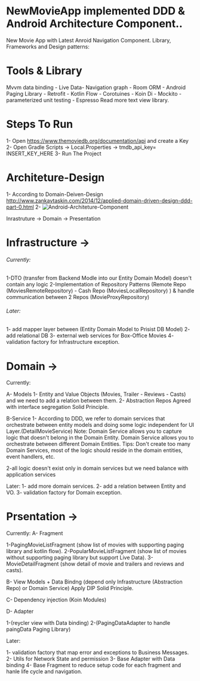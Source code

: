 # NewMovieApp implemented DDD & Android Architecture Component..
New Movie App with Latest Anroid Navigation Component.
Library, Frameworks and Design patterns:

# Tools & Library
Mvvm data binding - Live Data- Navigation graph - Room ORM - Android Paging Library -
Retrofit - Kotlin Flow - Corotuines - Koin Di - Mockito - parameterized unit testing - Espresso
Read more text view library.

# Steps To Run 

1- Open https://www.themoviedb.org/documentation/api and create a Key
2- Open Gradle Scripts -> Local.Properties -> tmdb_api_key= INSERT_KEY_HERE
3- Run The Project


# Architeture-Design

1- According to Domain-Deiven-Design http://www.zankavtaskin.com/2014/12/applied-domain-driven-design-ddd-part-0.html
2- ![Android-Architeture-Component](https://developer.android.com/topic/libraries/architecture/images/final-architecture.png)

Inrastruture -> Domain -> Presentation


# Infrastructure ->

###### Currently:
1-DTO (transfer from Backend Modle into our Entity Domain Model) doesn't contain any logic
2-Implementation of Repository Patterns (Remote Repo (MoviesRemoteRepository) - Cash Repo (MoviesLocalRepository) )  & handle communication between 2 Repos (MovieProxyRepository) 

###### Later:
1- add mapper layer between (Entity Domain Model to Prisist DB Model)
2- add relational DB 
3- external web services for Box-Office Movies
4- validation factory for Infrastructure exception. 


# Domain ->

Currently:

A- Models 
1- Entity and Value Objects  (Movies, Trailer - Reviews - Casts) and we need to add a relation between them.
2- Abstraction Repos Agreed with interface segregation  Solid Principle.

B-Service 
1- According to DDD, we refer to domain services that orchestrate between entity models and doing some logic independent for UI Layer.(DetailMovieService)
Note:
Domain Service allows you to capture logic that doesn't belong in the Domain Entity.
Domain Service allows you to orchestrate between different Domain Entities.
Tips:
Don't create too many Domain Services, most of the logic should reside in the domain entities, event handlers, etc. 

2-all logic doesn't exist only in domain services but we need balance with application services

Later: 
1- add more domain services.
2- add a relation between Entity and VO.
3- validation factory for Domain exception.



# Prsentation -> 

Currently:
A- Fragment

1-PagingMovieListFragment (show list of movies with supporting paging library and kotlin flow).
2-PopularMovieListFragment (show list of movies without supporting paging library but support Live Data).
3-MovieDetailFragment (show detail of movie and trailers and reviews and casts).


B- View Models + Data Bindng (depend only Infrastructure (Abstraction Repo) or Domain Service) Apply DIP Solid Principle.


C- Dependency injection (Koin Modules)


D- Adapter 

1-(reycler view with Data binding)
2-(PagingDataAdapter to handle paingData  Paging Library)



Later:


1- validation factory that map error and exceptions to Business Messages.
2- Utils for Network State and permission
3- Base Adapter with Data binding
4- Base Fragment to reduce setup code for each fragment and hanle life cycle and navigation.

